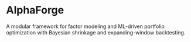# AlphaForge
 A modular framework for factor modeling and ML-driven portfolio optimization with Bayesian shrinkage and expanding-window backtesting.
